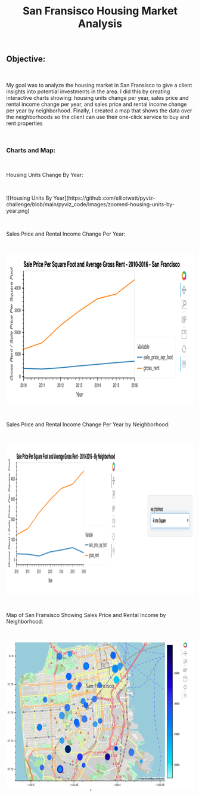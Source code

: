 <h1 align='center'>
San Fransisco Housing Market Analysis
</h1>
<p>&nbsp;</p>
<h2>
Objective:
</h2>
<p>&nbsp;</p>
My goal was to analyze the housing market in San Fransisco to give a client insights into 
potential investments in the area. I did this by creating interactive charts showing:
housing units change per year, sales price and rental income change per year, and sales price
and rental income change per year by neighborhood. Finally, I created a map that shows the 
data over the neighborhoods so the client can use their one-click service to buy and rent 
properties
<p>&nbsp;</p>
<h3>
Charts and Map:
</h3>
<p>&nbsp;</p>
Housing Units Change By Year:
<p>&nbsp;</p>
![Housing Units By Year](https://github.com/elliotwatt/pyviz-challenge/blob/main/pyviz_code/Images/zoomed-housing-units-by-year.png)
<p>&nbsp;</p>
Sales Price and Rental Income Change Per Year:
<p>&nbsp;</p>
<img height='400' width='700' src='https://github.com/elliotwatt/pyviz-challenge/blob/main/pyviz_code/Images/avg-sale-px-sq-foot-gross-rent.png'>
<p>&nbsp;</p>
Sales Price and Rental Income Change Per Year by Neighborhood:
<p>&nbsp;</p>
<img height='400' width='700' src='https://github.com/elliotwatt/pyviz-challenge/blob/main/pyviz_code/Images/pricing-info-by-neighborhood.png'>
<p>&nbsp;</p>
Map of San Fransisco Showing Sales Price and Rental Income by Neighborhood:
<p>&nbsp;</p>
<img height='400' width='700' src='https://github.com/elliotwatt/pyviz-challenge/blob/main/pyviz_code/Images/6-4-geoviews-plot.png'>